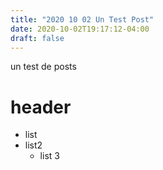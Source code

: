 ```yaml
---
title: "2020 10 02 Un Test Post"
date: 2020-10-02T19:17:12-04:00
draft: false
---
```


un test de posts
# header

* list
* list2
  * list 3
